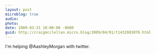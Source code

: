 ```yaml
---
layout: post
microblog: true
audio: 
photo: 
date: 2009-03-31 18:00:00 -0600
guid: http://craigmcclellan.micro.blog/2009/04/01/t1432083076.html
---
```

I'm helping @AashleyMorgan with twitter.
